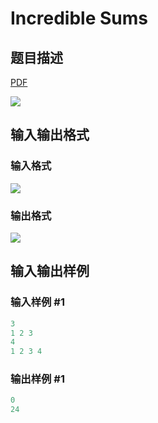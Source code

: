 # Incredible Sums

## 题目描述

[problemUrl]: https://uva.onlinejudge.org/index.php?option=com_onlinejudge&Itemid=8&category=878&page=show_problem&problem=5148

[PDF](https://uva.onlinejudge.org/external/132/p13225.pdf)

![](https://cdn.luogu.com.cn/upload/vjudge_pic/UVA13225/7ed6ce7d92e20093467ff03dac1434c68386dbda.png)

## 输入输出格式

### 输入格式

![](https://cdn.luogu.com.cn/upload/vjudge_pic/UVA13225/2d371e96984623187e31a67f634c18b6f31166b0.png)

### 输出格式

![](https://cdn.luogu.com.cn/upload/vjudge_pic/UVA13225/5cf5a4f9f21f513c2aaddacfa1fde477ebf46243.png)

## 输入输出样例

### 输入样例 #1

```cpp
3
1 2 3
4
1 2 3 4
```


### 输出样例 #1

```cpp
0
24
```


